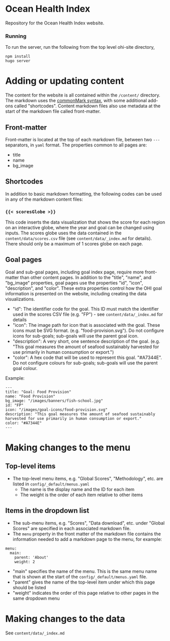 # Ocean Health Index

Repository for the Ocean Health Index website.

### Running

To run the server, run the following from the top level ohi-site directory,

```
npm install
hugo server
```

# Adding or updating content

The content for the website is all contained within the `/content/` directory. The
markdown uses the [commonMark syntax](https://commonmark.org/help/), with some additional
add-ons called "shortcodes". Content markdown files also use metadata at the start of the markdown file called front-matter.

## Front-matter

Front-matter is located at the top of each markdown file, between two `---` separators, in `yaml` format. The properties common to all pages are:

- title
- name
- bg_image

## Shortcodes

In addition to basic markdown formatting, the following codes can be used in any of the markdown content files:

### `{{< scoresGlobe >}}`
This code inserts the data visualization that shows the score for each region on an interactive globe, where the year and goal can be changed using inputs. The scores globe uses the data contained in the `content/data/scores.csv` file (see `content/data/_index.md` for details). There should only be a maximum of 1 scores globe on each page.

## Goal pages

Goal and sub-goal pages, including goal index page, require more front-matter than other content pages. In addition to the "title", "name", and "bg_image" properties, goal pages use the properties "id", "icon", "description", and "color". These extra properties control how the OHI goal information is presented on the website, including creating the data visualizations.

- "id": The identifier code for the goal. This ID must match the identifier used in the scores
  CSV file (e.g. "FP") - see `content/data/_index.md` for details
- "icon": The image path for icon that is associated with the goal. These icons must be
  SVG format. (e.g. "food-provision.svg"). Do not configure icons for sub-goals; sub-goals
  will use the parent goal icon.
- "description": A very short, one sentence description of the goal. (e.g. "This goal
  measures the amount of seafood sustainably harvested for use primarily in human
  consumption or export.")
- "color": A hex code that will be used to represent this goal. "#A7344E". Do not
  configure colours for sub-goals; sub-goals will use the parent goal colour.

Example:
```
---
title: "Goal: Food Provision"
name: "Food Provision"
bg_image: "/images/banners/fish-school.jpg"
id: "FP"
icon: "/images/goal-icons/food-provision.svg"
description: "This goal measures the amount of seafood sustainably harvested for use primarily in human consumption or export."
color: "#A7344E"
---
```

# Making changes to the menu

## Top-level items
- The top-level menu items, e.g. "Global Scores", "Methodology", etc. are listed in `config/_default/menus.yaml`
  - The name is the display name and the ID for each item
  - The weight is the order of each item relative to other items

## Items in the dropdown list
- The sub-menu items, e.g. "Scores", "Data download", etc. under "Global Scores" are specified in each associated markdown file.
- The `menu` property in the front matter of the markdown file contains the information needed to add a markdown page to the menu, for example:
```
menu:
  main:
    parent: 'About'
    weight: 2
```
- "main" specifies the name of the menu. This is the same menu name that is shown at the start of the `config/_default/menus.yaml` file.
- "parent" gives the name of the top-level item under which this page should be listed
- "weight" indicates the order of this page relative to other pages in the same dropdown menu

# Making changes to the data

See `content/data/_index.md`